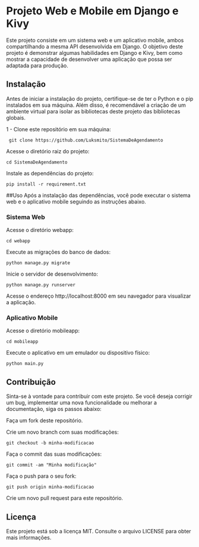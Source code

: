 # Projeto Web e Mobile em Django e Kivy
Este projeto consiste em um sistema web e um aplicativo mobile, ambos compartilhando a mesma API desenvolvida em Django. O objetivo deste projeto é demonstrar algumas habilidades em Django e Kivy, bem como mostrar a capacidade de desenvolver uma aplicação que possa ser adaptada para produção.

## Instalação
Antes de iniciar a instalação do projeto, certifique-se de ter o Python e o pip instalados em sua máquina. Além disso, é recomendável a criação de um ambiente virtual para isolar as bibliotecas deste projeto das bibliotecas globais.

1 - Clone este repositório em sua máquina:

``` git clone https://github.com/Luksmito/SistemaDeAgendamento```

Acesse o diretório raiz do projeto:

```cd SistemaDeAgendamento```

Instale as dependências do projeto:

```pip install -r requirement.txt```

##Uso
Após a instalação das dependências, você pode executar o sistema web e o aplicativo mobile seguindo as instruções abaixo.

### Sistema Web
Acesse o diretório webapp:

```cd webapp```

Execute as migrações do banco de dados:

```python manage.py migrate```

Inicie o servidor de desenvolvimento:

```python manage.py runserver```

Acesse o endereço http://localhost:8000 em seu navegador para visualizar a aplicação.

### Aplicativo Mobile

Acesse o diretório mobileapp:

```cd mobileapp```

Execute o aplicativo em um emulador ou dispositivo físico:

```python main.py```

## Contribuição

Sinta-se à vontade para contribuir com este projeto. Se você deseja corrigir um bug, implementar uma nova funcionalidade ou melhorar a documentação, siga os passos abaixo:

Faça um fork deste repositório.

Crie um novo branch com suas modificações:


```git checkout -b minha-modificacao```

Faça o commit das suas modificações:

```git commit -am "Minha modificação"```

Faça o push para o seu fork:

```git push origin minha-modificacao```

Crie um novo pull request para este repositório.
## Licença
Este projeto está sob a licença MIT. Consulte o arquivo LICENSE para obter mais informações.
